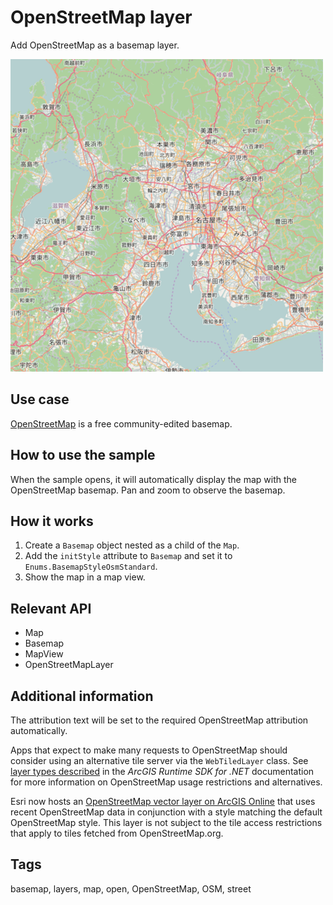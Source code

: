 # OpenStreetMap layer

Add OpenStreetMap as a basemap layer.

![](screenshot.png)

## Use case

[OpenStreetMap](https://www.openstreetmap.org) is a free community-edited basemap.

## How to use the sample

When the sample opens, it will automatically display the map with the OpenStreetMap basemap. Pan and zoom to observe the basemap.

## How it works

1. Create a `Basemap` object nested as a child of the `Map`.
2. Add the `initStyle` attribute to `Basemap` and set it to `Enums.BasemapStyleOsmStandard`.
3. Show the map in a map view.

## Relevant API

* Map
* Basemap
* MapView
* OpenStreetMapLayer

## Additional information

The attribution text will be set to the required OpenStreetMap attribution automatically. 

Apps that expect to make many requests to OpenStreetMap should consider using an alternative tile server via the `WebTiledLayer` class. See [layer types described](https://developers.arcgis.com/net/latest/wpf/guide/layer-types-described.htm#ESRI_SECTION1_B995CCAB20584F91890B3614CF16CF43) in the *ArcGIS Runtime SDK for .NET* documentation for more information on OpenStreetMap usage restrictions and alternatives.

Esri now hosts an [OpenStreetMap vector layer on ArcGIS Online](http://www.arcgis.com/home/item.html?id=3e1a00aeae81496587988075fe529f71) that uses recent OpenStreetMap data in conjunction with a style matching the default OpenStreetMap style. This layer is not subject to the tile access restrictions that apply to tiles fetched from OpenStreetMap.org.

## Tags

basemap, layers, map, open, OpenStreetMap, OSM, street
